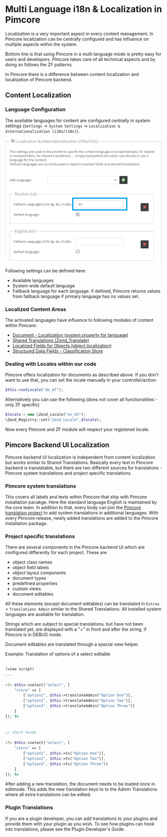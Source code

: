 # Multi Language i18n & Localization in Pimcore

Localization is a very important aspect in every content management. In Pimcore localization can be centrally configured 
and has influence on multiple aspects within the system. 

Bottom line is that using Pimcore in a multi language mode is pretty easy for users and developers. Pimcore takes care 
of all technical aspects and by doing so follows the ZF patterns.

In Pimcore there is a difference between content localization and localization of Pimcore backend. 
 
## Content Localization 

### Language Configuration
The available languages for content are configured centrally in system settings (`Settings` -> `System Settings` 
-> `Localization & Internationalization (i18n/l10n)`). 

![Localization Settings](../img/localization-settings.png)

Following settings can be defined here: 
* Available languages
* System wide default language
* Fallback language for each language: if defined, Pimcore returns values from fallback language if primary language has 
 no values set. 


### Localized Content Areas
The activated languages have influence to following modules of content within Pimcore: 

* [Document - Localization (system property for language)](./02_Localize_your_Documents.md)
* [Shared Translations (Zend_Translate)](./04_Shared_Translations.md)
* [Localized Fields for Objects (object localization)](../05_Objects/01_Object_Classes/01_Data_Types/23_Localized_Fields.md)
* [Structured Data Fields - Classification Store](../05_Objects/01_Object_Classes/01_Data_Types/13_Classification_Store.md)


### Dealing with Locales within our code
Pimcore offers localization for documents as described above. If you don't want to use that, you can set the locale 
manually in your controller/action: 

```php
$this->setLocale("de_AT");
```

Alternatively you can use the following (does not cover all functionalities - only ZF specific)
```php
$locale = new \Zend_Locale("en_US");
\Zend_Registry::set("Zend_Locale",$locale);
```
Now every Pimcore and ZF module will respect your registered locale.


## Pimcore Backend UI Localization 

Pimcore backend UI localization is independent from content localization but works similar to Shared Translations. 
Basically every text in Pimcore backend is translatable, but there are two different sources for translations - Pimcore
system translations and project specific translations. 


### Pimcore system translations
This covers all labels and texts within Pimcore that ship with Pimcore installation pacakge. Here the standard language 
English is maintained by the core team. In addition to that, every body can join the 
 [Pimcore translation project](http://www.pimcore.org/en/community/translations) to add system translations in additional
 languages. With every Pimcore release, newly added translations are added to the Pimcore installation package.


### Project specific translations
There are several components in the Pimcore backend UI which are configured differently for each project. These are

* object class names
* object field labels
* object layout components
* document types
* predefined properties
* custom views
* document editables

All these elements (except document editables) can be translated in `Extras` > `Translations Admin` similar to the
Shared Translations. All installed system languages are available for translation.

Strings which are subject to special translations, but have not been translated yet, are displayed with a "+" in front 
and after the string, if Pimcore is in DEBUG mode.
 

Document editables are translated through a special view helper.

Example: Translation of options of a select editable
```php

(view script)
...
 
<?= $this->select("select", [
    "store" => [
        ["option1", $this->translateAdmin("Option One")],
        ["option2", $this->translateAdmin("Option Two")],
        ["option3", $this->translateAdmin("Option Three")]
    ]
]); ?>


// short hands

<?= $this->select("select", [
    "store" => [
        ["option1", $this->ts("Option One")],
        ["option2", $this->ts("Option Two")],
        ["option3", $this->ts("Option Three")]
    ]
]); ?>


```
After adding a new translation, the document needs to be loaded once in editmode. This adds the new translation keys to 
to the Admin Translations where all extra translations can be edited.

  
### Plugin Translations
If you are a plugin developer, you can add translations to your plugins and provide them with your plugin as you wish. 
To see how plugins can hook into translations, please see the Plugin Developer's Guide.

